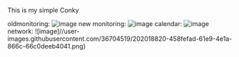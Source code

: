 This is my simple Conky

oldmonitoring:
![image](https://user-images.githubusercontent.com/36704519/202018820-458fefad-61e9-4e1a-866c-66c0deeb4041.png)
new monitoring:
![image](![image](https://user-images.githubusercontent.com/36704519/219873645-156f5834-2c00-4ea9-8b0b-7d32502ac1db.png)
)
calendar:
![image]()
network:
![image]//user-images.githubusercontent.com/36704519/202018820-458fefad-61e9-4e1a-866c-66c0deeb4041.png)

